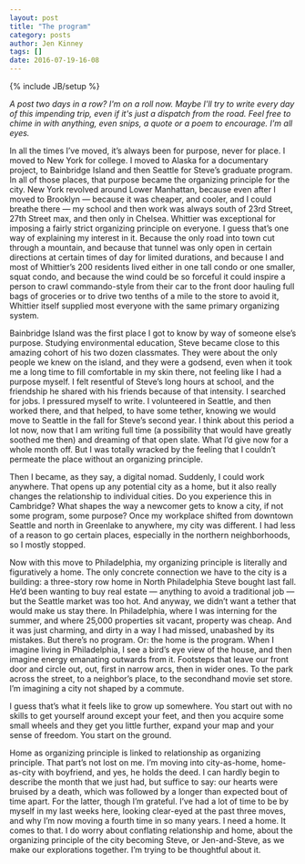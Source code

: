 ```yaml
---
layout: post
title: "The program"
category: posts
author: Jen Kinney
tags: []
date: 2016-07-19-16-08
---
```

{% include JB/setup %}

_A post two days in a row? I'm on a roll now. Maybe I'll try to write every day of this impending trip, even if it's just a dispatch from the road. Feel free to chime in with anything, even snips, a quote or a poem to encourage. I'm all eyes._

In all the times I’ve moved, it’s always been for purpose, never for place. I moved to New York for college. I moved to Alaska for a documentary project, to Bainbridge Island and then Seattle for Steve’s graduate program. In all of those places, that purpose became the organizing principle for the city. New York revolved around Lower Manhattan, because even after I moved to Brooklyn — because it was cheaper, and cooler, and I could breathe there — my school and then work was always south of 23rd Street, 27th Street max, and then only in Chelsea. Whittier was exceptional for imposing a fairly strict organizing principle on everyone. I guess that’s one way of explaining my interest in it. Because the only road into town cut through a mountain, and because that tunnel was only open in certain directions at certain times of day for limited durations, and because I and most of Whittier’s 200 residents lived either in one tall condo or one smaller, squat condo, and because the wind could be so forceful it could inspire a person to crawl commando-style from their car to the front door hauling full bags of groceries or to drive two tenths of a mile to the store to avoid it, Whittier itself supplied most everyone with the same primary organizing system. 

Bainbridge Island was the first place I got to know by way of someone else’s purpose. Studying environmental education, Steve became close to this amazing cohort of his two dozen classmates. They were about the only people we knew on the island, and they were a godsend, even when it took me a long time to fill comfortable in my skin there, not feeling like I had a purpose myself. I felt resentful of Steve’s long hours at school, and the friendship he shared with his friends because of that intensity. I searched for jobs. I pressured myself to write. I volunteered in Seattle, and then worked there, and that helped, to have some tether, knowing we would move to Seattle in the fall for Steve’s second year. I think about this period a lot now, now that I am writing full time (a possibility that would have greatly soothed me then) and dreaming of that open slate. What I’d give now for a whole month off. But I was totally wracked by the feeling that I couldn’t permeate the place without an organizing principle.

Then I became, as they say, a digital nomad. Suddenly, I could work anywhere. That opens up any potential city as a home, but it also really changes the relationship to individual cities. Do you experience this in Cambridge? What shapes the way a newcomer gets to know a city, if not some program, some purpose? Once my workplace shifted from downtown Seattle and north in Greenlake to anywhere, my city was different. I had less of a reason to go certain places, especially in the northern neighborhoods, so I mostly stopped.

Now with this move to Philadelphia, my organizing principle is literally and figuratively a home. The only concrete connection we have to the city is a building: a three-story row home in North Philadelphia Steve bought last fall. He’d been wanting to buy real estate — anything to avoid a traditional job — but the Seattle market was too hot. And anyway, we didn’t want a tether that would make us stay there. In Philadelphia, where I was interning for the summer, and where 25,000 properties sit vacant, property was cheap. And it was just charming, and dirty in a way I had missed, unabashed by its mistakes. But there’s no program. Or: the home is the program. When I imagine living in Philadelphia, I see a bird’s eye view of the house, and then imagine energy emanating outwards from it. Footsteps that leave our front door and circle out, out, first in narrow arcs, then in wider ones. To the park across the street, to a neighbor’s place, to the secondhand movie set store. I’m imagining a city not shaped by a commute.

I guess that’s what it feels like to grow up somewhere. You start out with no skills to get yourself around except your feet, and then you acquire some small wheels and they get you little further, expand your map and your sense of freedom. You start on the ground.

Home as organizing principle is linked to relationship as organizing principle. That part’s not lost on me. I’m moving into city-as-home, home-as-city with boyfriend, and yes, he holds the deed. I can hardly begin to describe the month that we just had, but suffice to say: our hearts were bruised by a death, which was followed by a longer than expected bout of time apart. For the latter, though I’m grateful. I’ve had a lot of time to be by myself in my last weeks here, looking clear-eyed at the past three moves, and why I’m now moving a fourth time in so many years. I need a home. It comes to that. I do worry about conflating relationship and home, about the organizing principle of the city becoming Steve, or Jen-and-Steve, as we make our explorations together. I’m trying to be thoughtful about it.
